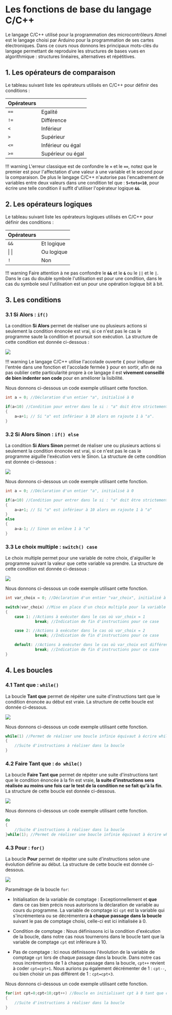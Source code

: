 # Les fonctions de base du langage C/C++

Le langage C/C++ utilisé pour la programmation des microcontrôleurs Atmel est le langage choisi par Arduino pour la
programmation de ses cartes électroniques. Dans ce cours nous donnons les principaux mots-clés du langage permettant de
reproduire les structures de bases vues en algorithmique : structures linéaires, alternatives et répétitives.

## 1. Les opérateurs de comparaison

Le tableau suivant liste les opérateurs utilisés en C/C++ pour définir des conditions :

| Opérateurs |                   |
|:-----------|:------------------|
| ```==```   | Egalité           |
| ```!=```   | Différence        |
| ```<```    | Inférieur         |
| ```>```    | Supérieur         |
| ```<=```   | Inférieur ou égal |
| ```>=```   | Supérieur ou égal |

!!! warning
L'erreur classique est de confondre le **```=```** et le **```==```**, notez que le premier est pour l'affectation
d'une valeur à une variable et le second pour la comparaison. De plus le langage C/C++ n'autorise pas l'encadrement
de variables entre deux valeurs dans une condition tel que : **```5<toto<10```**, pour écrire une telle condition
il suffit d'utiliser l'opérateur logique **```&&```**.

## 2. Les opérateurs logiques

Le tableau suivant liste les opérateurs logiques utilisés en C/C++ pour définir des conditions :

| Opérateurs |   |
|:------------- |:---------------|
| ```&&```      | Et logique |
|  &#124; &#124;     | Ou logique        |
| ```!``` | Non      |

!!! warning
Faire attention à ne pas confondre le **```&&```** et le **```&```** ou le **```||```** et le **```|```**. Dans le cas
du double symbole l'utilisation est pour une condition, dans le cas du symbole seul l'utilisation est un pour une
opération logique bit à bit.

## 3. Les conditions

### 3.1 Si Alors : ```if() ```

La condition **Si Alors** permet de réaliser une ou plusieurs actions si seulement la condition énoncée est vrai, si ce
n'est pas le cas le programme saute la condition et poursuit son exécution. La structure de cette condition est donnée
ci-dessous :

![](figures/if.svg)

!!! warning
Le langage C/C++ utilise l'accolade ouverte **```{```** pour indiquer l'entrée dans une fonction et l'accolade
fermée **```}```** pour en sortir, afin de na pas oublier cette particularité propre à ce langage il est **vivement
conseillé de bien indenter son code** pour en améliorer la lisibilité.

Nous donnons ci-dessous un code exemple utilisant cette fonction.

```c++
int a = 0; //Déclaration d'un entier "a", initialisé à 0

if(a<10) //Condition pour entrer dans le si : "a" doit être strictement inférieur à 10
{
	a=a+1; // Si "a" est inférieur à 10 alors on rajoute 1 à "a".
}

```

### 3.2 Si Alors Sinon : ```if() else```

La condition **Si Alors Sinon** permet de réaliser une ou plusieurs actions si seulement la condition énoncée est vrai,
si ce n'est pas le cas le programme aiguille l'exécution vers le Sinon. La structure de cette condition est donnée
ci-dessous :

![](figures/if_else.svg)

Nous donnons ci-dessous un code exemple utilisant cette fonction.

```c++
int a = 0; //Déclaration d'un entier "a", initialisé à 0

if(a<10) //Condition pour entrer dans le si : "a" doit être strictement inférieur à 10
{
	a=a+1; // Si "a" est inférieur à 10 alors on rajoute 1 à "a"
}
else
{
	a=a-1; // Sinon on enlève 1 à "a"
}

```

### 3.3 Le choix multiple : ```switch() case```

Le choix multiple permet pour une variable de notre choix, d'aiguiller le programme suivant la valeur que cette variable
va prendre. La structure de cette condition est donnée ci-dessous :

![](figures/switch-case.svg)

Nous donnons ci-dessous un code exemple utilisant cette fonction.

```c++
int var_choix = 0; //Déclaration d'un entier "var_choix", initialisé à 0

switch(var_choix) //Mise en place d'un choix multiple pour la variable var_choix
{
	case 1: //Actions à exécuter dans le cas où var_choix = 1
			 break; //Indication de fin d'instructions pour ce case

	case 2: //Actions à exécuter dans le cas où var_choix = 2
	 		 break; //Indication de fin d'instructions pour ce case

	default: //Actions à exécuter dans le cas où var_choix est différent de tous les cases précédents
	 		 break; //Indication de fin d'instructions pour ce case
}

```

## 4. Les boucles

### 4.1 Tant que : ```while()```

La boucle **Tant que** permet de répéter une suite d'instructions tant que le condition énoncée au début est vraie. La
structure de cette boucle est donnée ci-dessous.

![](figures/while.svg)

Nous donnons ci-dessous un code exemple utilisant cette fonction.

```c++
while(1) //Permet de réaliser une boucle infinie équivaut à écrire while(1=1)
{
	//Suite d'instructions à réaliser dans la boucle
}

```

### 4.2 Faire Tant que : ```do while()```

La boucle **Faire Tant que** permet de répéter une suite d'instructions tant que le condition énoncée à la fin est
vraie, **la suite d'instructions sera réalisée au moins une fois car le test de la condition ne se fait qu'à la fin**.
La structure de cette boucle est donnée ci-dessous.

![](figures/do_while.svg)

Nous donnons ci-dessous un code exemple utilisant cette fonction.

```c++
do
{
	//Suite d'instructions à réaliser dans la boucle
}while(1); //Permet de réaliser une boucle infinie équivaut à écrire while(1=1)
```

### 4.3 Pour : ```for()```

La boucle **Pour** permet de répéter une suite d'instructions selon une évolution définie au début. La structure de
cette boucle est donnée ci-dessous.

![](figures/for.svg)

Paramétrage de la boucle ```for```:

* Initialisation de la variable de comptage : Exceptionnellement et **que** dans ce cas bien précis nous autorisons la
  déclaration de variable au cours du programme. La variable de comptage ici ```cpt``` est la variable qui
  s'incrémentera ou se décrémentera **à chaque passage dans la boucle** suivant le pas de comptage choisi, celle-ci est
  ici initialisée à 0.

* Condition de comptage : Nous définissons ici la condition d'exécution de la boucle, dans notre cas nous tournerons
  dans le boucle tant que la variable de comptage ```cpt``` est inférieure à 10.

* Pas de comptage : Ici nous définissons l'évolution de la variable de comptage ```cpt``` lors de chaque passage dans la
  boucle. Dans notre cas nous incrémentons de 1 à chaque passage dans la boucle, ```cpt++``` revient à
  coder ```cpt=cpt+1```. Nous aurions pu également décrémenter de 1 : ```cpt--```, ou bien choisir un pas différent de
  1 : ```cpt=cpt+3```.

Nous donnons ci-dessous un code exemple utilisant cette fonction.

```c++
for(int cpt=0;cpt<10;cpt++) //Boucle en initialisant cpt à 0 tant que cpt<10 et incrémente de 1 à chaque passage
{
	//Suite d'instructions à réaliser dans la boucle
}
```
